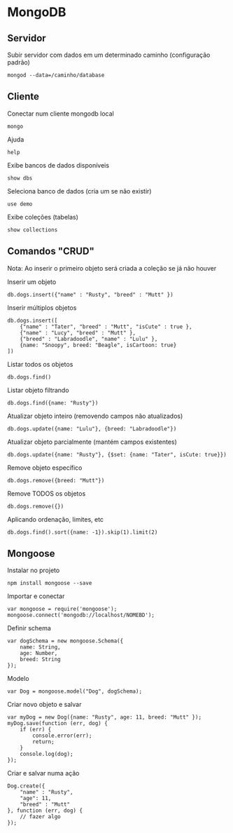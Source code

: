 # MongoDB

Servidor
------

Subir servidor com dados em um determinado caminho (configuração padrão)

    mongod --data=/caminho/database


Cliente
------

Conectar num cliente mongodb local

    mongo

Ajuda

    help

Exibe bancos de dados disponíveis

    show dbs

Seleciona banco de dados (cria um se não existir)

    use demo

Exibe coleções (tabelas)

    show collections

Comandos "CRUD"
------

Nota: Ao inserir o primeiro objeto será criada a coleção se já não houver

Inserir um objeto

    db.dogs.insert({"name" : "Rusty", "breed" : "Mutt" })

Inserir múltiplos objetos

    db.dogs.insert([
        {"name" : "Tater", "breed" : "Mutt", "isCute" : true }, 
        {"name" : "Lucy", "breed" : "Mutt" }, 
        {"breed" : "Labradoodle", "name" : "Lulu" }, 
        {name: "Snoopy", breed: "Beagle", isCartoon: true}
    ])

Listar todos os objetos

    db.dogs.find()

Listar objeto filtrando

    db.dogs.find({name: "Rusty"})

Atualizar objeto inteiro (removendo campos não atualizados)

    db.dogs.update({name: "Lulu"}, {breed: "Labradoodle"})

Atualizar objeto parcialmente (mantém campos existentes)

    db.dogs.update({name: "Rusty"}, {$set: {name: "Tater", isCute: true}})

Remove objeto específico

    db.dogs.remove({breed: "Mutt"})

Remove TODOS os objetos

    db.dogs.remove({})

Aplicando ordenação, limites, etc

    db.dogs.find().sort({name: -1}).skip(1).limit(2)


Mongoose
------

Instalar no projeto

    npm install mongoose --save

Importar e conectar

    var mongoose = require('mongoose');
    mongoose.connect('mongodb://localhost/NOMEBD');

Definir schema

    var dogSchema = new mongoose.Schema({
        name: String,
        age: Number,
        breed: String
    });

Modelo

    var Dog = mongoose.model("Dog", dogSchema);

Criar novo objeto e salvar

    var myDog = new Dog({name: "Rusty", age: 11, breed: "Mutt" });
    myDog.save(function (err, dog) {
        if (err) {
            console.error(err);
            return;
        }
        console.log(dog);
    });

Criar e salvar numa ação

    Dog.create({
        "name" : "Rusty", 
        "age": 11, 
        "breed" : "Mutt"
    }, function (err, dog) {
        // fazer algo
    });

